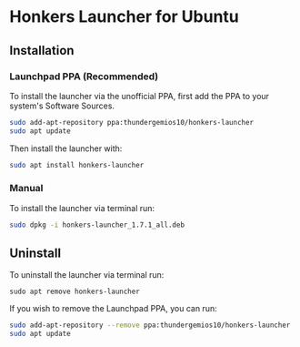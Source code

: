 
# Honkers Launcher for Ubuntu

## Installation

### Launchpad PPA (Recommended)
To install the launcher via the unofficial PPA, first add the PPA to your system's Software Sources.
```bash
sudo add-apt-repository ppa:thundergemios10/honkers-launcher
sudo apt update
```

Then install the launcher with:
```bash
sudo apt install honkers-launcher
```

### Manual
To install the launcher via terminal run:
```bash
sudo dpkg -i honkers-launcher_1.7.1_all.deb
```

## Uninstall

To uninstall the launcher via terminal run:
```
sudo apt remove honkers-launcher
```

If you wish to remove the Launchpad PPA, you can run:
```bash
sudo add-apt-repository --remove ppa:thundergemios10/honkers-launcher
sudo apt update
```